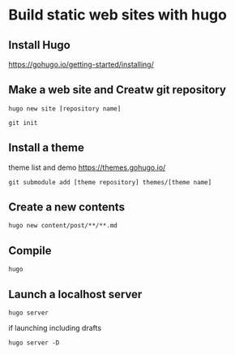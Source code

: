 # Build static web sites with hugo

## Install Hugo
https://gohugo.io/getting-started/installing/

## Make a web site and Creatw git repository
```
hugo new site [repository name]
```
```
git init
```

## Install a theme

theme list and demo
https://themes.gohugo.io/

```
git submodule add [theme repository] themes/[theme name]
```

## Create a new contents
```
hugo new content/post/**/**.md
```

## Compile
```
hugo
```

## Launch a localhost server 
```
hugo server
```

if launching including drafts
```
hugo server -D
```
